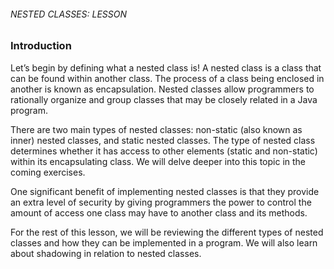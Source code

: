 ###### NESTED CLASSES: LESSON

### Introduction

Let’s begin by defining what a nested class is! A nested class is a class that can be found within another class. The process of a class being enclosed in another is known as encapsulation. Nested classes allow programmers to rationally organize and group classes that may be closely related in a Java program.

There are two main types of nested classes: non-static (also known as inner) nested classes, and static nested classes. The type of nested class determines whether it has access to other elements (static and non-static) within its encapsulating class. We will delve deeper into this topic in the coming exercises.

One significant benefit of implementing nested classes is that they provide an extra level of security by giving programmers the power to control the amount of access one class may have to another class and its methods.

For the rest of this lesson, we will be reviewing the different types of nested classes and how they can be implemented in a program. We will also learn about shadowing in relation to nested classes.